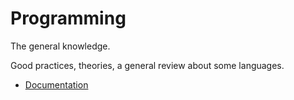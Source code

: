 # Programming

The general knowledge.

Good practices, theories, a general review about some languages.

* [Documentation](doc/readme.md)